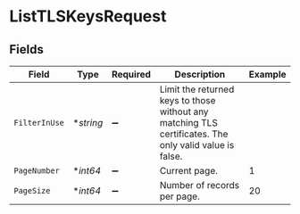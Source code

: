 # ListTLSKeysRequest


## Fields

| Field                                                                                                  | Type                                                                                                   | Required                                                                                               | Description                                                                                            | Example                                                                                                |
| ------------------------------------------------------------------------------------------------------ | ------------------------------------------------------------------------------------------------------ | ------------------------------------------------------------------------------------------------------ | ------------------------------------------------------------------------------------------------------ | ------------------------------------------------------------------------------------------------------ |
| `FilterInUse`                                                                                          | **string*                                                                                              | :heavy_minus_sign:                                                                                     | Limit the returned keys to those without any matching TLS certificates. The only valid value is false. |                                                                                                        |
| `PageNumber`                                                                                           | **int64*                                                                                               | :heavy_minus_sign:                                                                                     | Current page.                                                                                          | 1                                                                                                      |
| `PageSize`                                                                                             | **int64*                                                                                               | :heavy_minus_sign:                                                                                     | Number of records per page.                                                                            | 20                                                                                                     |